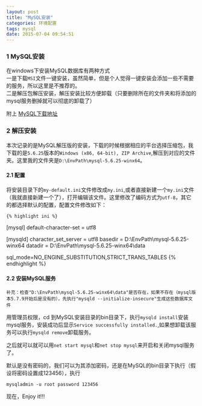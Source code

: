 ```yaml
---
layout: post
title: "MySQL安装"
categories: 环境配置
tags: mysql
date: 2015-07-04 09:54:51
---
```


### 1 MySQL安装

在windows下安装MySQL数据库有两种方式  
一是下载`MSI`文件一键安装，虽然简单，但是个人觉得一键安装会添加一些不需要的服务，所以这里是不推荐的。  
二是解压包解压安装，解压安装比较方便卸载（只要删除所在的文件夹和将添加的mysql服务删掉就可以彻底的卸载了）

附上 [MySQL下载地址](http://dev.mysql.com/downloads/mysql/)  

<!-- more -->

### 2 解压安装

本次记录的是MySQL解压版的安装，下载的时候根据相应的平台选择压缩包，我下载的是`5.6.25`版本的`Windows (x86, 64-bit), ZIP Archive`,解压到对应的文件夹。这里我的文件夹是`D:\EnvPath\mysql-5.6.25-winx64`。

#### 2.1 配置

将安装目录下的`my-default.ini`文件修改成`my.ini`,或者直接新建一个`my.ini`文件（我就直接新建一个了），打开编辑该文件。这里修改了编码方式为`utf-8`，其它的都选择默认的配置，配置文件修改如下：

	{% highlight ini %}
[mysql]
default-character-set = utf8
	
[mysqld]
character_set_server = utf8
basedir = D:\EnvPath\mysql-5.6.25-winx64
datadir = D:\EnvPath\mysql-5.6.25-winx64\data
	
sql_mode=NO_ENGINE_SUBSTITUTION,STRICT_TRANS_TABLES 
	{% endhighlight %}

#### 2.2 安装MySQL服务

	补充：检查"D:\EnvPath\mysql-5.6.25-winx64\data"是否存在，如果不存在（mysql版本5.7.9开始后是没有的），先执行"mysqld --initialize-insecure"生成这些数据库文件

用管理员权限，cd 到MySQL安装目录的bin目录下，执行`mysqld install`安装mysql服务，安装成功后显示`Service successfully installed.`,如果想卸载该服务可以执行`mysqld remove`卸载服务。  

之后就可以就可以用`net start mysql`和`net stop mysql`来开启和关闭mysql服务了。

默认是没有密码的，我们可以为其添加密码，还是在MySQL的bin目录下执行（假设将密码设置成123456），执行

	mysqladmin -u root password 123456

现在，Enjoy it!!!